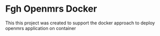 # Fgh Openmrs Docker

This this project was created to support the docker approach to deploy openmrs application on container
